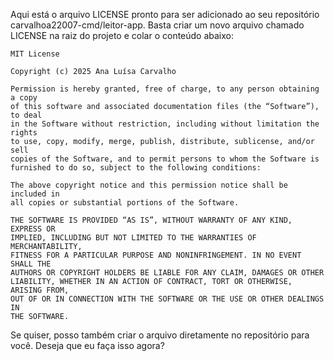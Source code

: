 Aqui está o arquivo LICENSE pronto para ser adicionado ao seu repositório carvalhoa22007-cmd/leitor-app. Basta criar um novo arquivo chamado LICENSE na raiz do projeto e colar o conteúdo abaixo:

```text name=LICENSE
MIT License

Copyright (c) 2025 Ana Luísa Carvalho

Permission is hereby granted, free of charge, to any person obtaining a copy
of this software and associated documentation files (the “Software”), to deal
in the Software without restriction, including without limitation the rights
to use, copy, modify, merge, publish, distribute, sublicense, and/or sell
copies of the Software, and to permit persons to whom the Software is
furnished to do so, subject to the following conditions:

The above copyright notice and this permission notice shall be included in
all copies or substantial portions of the Software.

THE SOFTWARE IS PROVIDED “AS IS”, WITHOUT WARRANTY OF ANY KIND, EXPRESS OR
IMPLIED, INCLUDING BUT NOT LIMITED TO THE WARRANTIES OF MERCHANTABILITY,
FITNESS FOR A PARTICULAR PURPOSE AND NONINFRINGEMENT. IN NO EVENT SHALL THE
AUTHORS OR COPYRIGHT HOLDERS BE LIABLE FOR ANY CLAIM, DAMAGES OR OTHER
LIABILITY, WHETHER IN AN ACTION OF CONTRACT, TORT OR OTHERWISE, ARISING FROM,
OUT OF OR IN CONNECTION WITH THE SOFTWARE OR THE USE OR OTHER DEALINGS IN
THE SOFTWARE.
```

Se quiser, posso também criar o arquivo diretamente no repositório para você. Deseja que eu faça isso agora?
